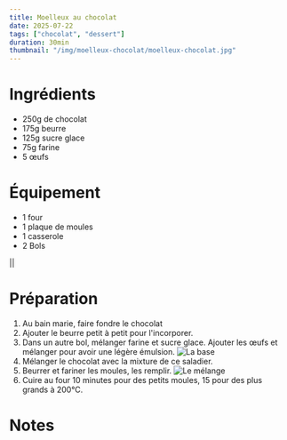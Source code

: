 ```yaml
---
title: Moelleux au chocolat
date: 2025-07-22
tags: ["chocolat", "dessert"]
duration: 30min
thumbnail: "/img/moelleux-chocolat/moelleux-chocolat.jpg"
---
```


# Ingrédients

+ 250g de chocolat
+ 175g beurre
+ 125g sucre glace
+ 75g farine
+ 5 œufs

# Équipement

+ 1 four
+ 1 plaque de moules
+ 1 casserole
+ 2 Bols

||

# Préparation

1. Au bain marie, faire fondre le chocolat
2. Ajouter le beurre petit à petit pour l'incorporer.
3. Dans un autre bol, mélanger farine et sucre glace. Ajouter les œufs et mélanger pour avoir une légère émulsion.
![La base](/img/moelleux-chocolat/moelleux-chocolat-step-3.jpg)
4. Mélanger le chocolat avec la mixture de ce saladier.
6. Beurrer et fariner les moules, les remplir.
![Le mélange](/img/moelleux-chocolat/moelleux-chocolat-step-6.jpg)
7. Cuire au four 10 minutes pour des petits moules, 15 pour des plus grands à 200°C.

# Notes
